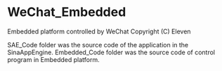 # WeChat_Embedded
Embedded platform controlled by WeChat
Copyright (C) Eleven


SAE_Code folder was the source code of the application in the SinaAppEngine.
Embedded_Code folder was the source code of control program in Embedded platform.
